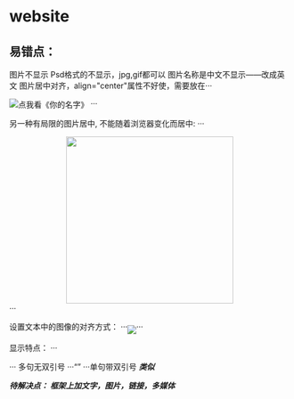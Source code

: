 # website
## 易错点：
图片不显示
Psd格式的不显示，jpg,gif都可以
图片名称是中文不显示——改成英文
图片居中对齐，align="center"属性不好使，需要放在···<div align="center"></div>
<img src="images/timg.psd" alt="点我看《你的名字》" align="center"/> ···


另一种有局限的图片居中, 不能随着浏览器变化而居中:
···<!DOCTYPE html PUBLIC "-//W3C//DTD XHTML 1.0 Transitional//EN" "http://www.w3.org/TR/xhtml1/DTD/xhtml1-transitional.dtd">
<html xmlns="http://www.w3.org/1999/xhtml">
<head>
<meta http-equiv="Content-Type" content="text/html; charset=utf-8" />
<title>图片居中</title>
<style type="text/css">
body{width:800px;}
div{ margin:0 auto;width:300px;/}
img{ margin:0 auto;}
</style>
</head>
<body>
<div>
    <img src="20151001200918.jpg" width="300" />
</div>
</body>
</html>···

设置文本中的图像的对齐方式：
···<img src="/i/eg_cute.gif" align="middle" />···




显示特点：
···<blockquote></blockquote>··· 多句无双引号
···<q></q> ···单句带双引号
<strong><em>类似


待解决点：
框架上加文字，图片，链接，多媒体

